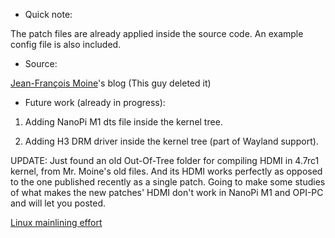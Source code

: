 * Quick note:

The patch files are already applied inside the source code. An example config file is also included. 

* Source:

[Jean-François Moine](http://moinejf.free.fr/)'s blog (This guy deleted it)

* Future work (already in progress):

1) Adding NanoPi M1 dts file inside the kernel tree.

2) Adding H3 DRM driver inside the kernel tree (part of Wayland support).



UPDATE: Just found an old Out-Of-Tree folder for compiling HDMI in 4.7rc1 kernel, from Mr. Moine's old files. And its HDMI works perfectly as opposed to the one published recently as a single patch. Going to make some studies of what makes the new patches' HDMI don't work in NanoPi M1 and OPI-PC and will let you posted. 

[Linux mainlining effort](https://linux-sunxi.org/Linux_mainlining_effort)
